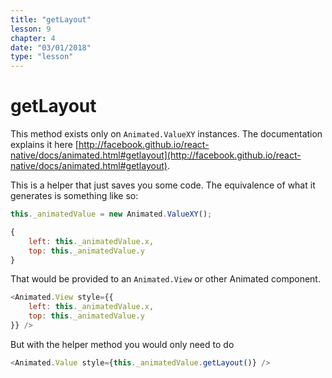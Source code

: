 ```yaml
---
title: "getLayout"
lesson: 9
chapter: 4
date: "03/01/2018"
type: "lesson"
---
```

# getLayout

This method exists only on `Animated.ValueXY` instances. The documentation explains it here [http://facebook.github.io/react-native/docs/animated.html#getlayout](http://facebook.github.io/react-native/docs/animated.html#getlayout).

This is a helper that just saves you some code. The equivalence of what it generates is something like so:

```js
this._animatedValue = new Animated.ValueXY();

{
	left: this._animatedValue.x,
	top: this._animatedValue.y
}

```

That would be provided to an `Animated.View` or other Animated component.

```js
<Animated.View style={{
	left: this._animatedValue.x,
	top: this._animatedValue.y
}} />
```

But with the helper method you would only need to do

```js
<Animated.Value style={this._animatedValue.getLayout()} />
```
